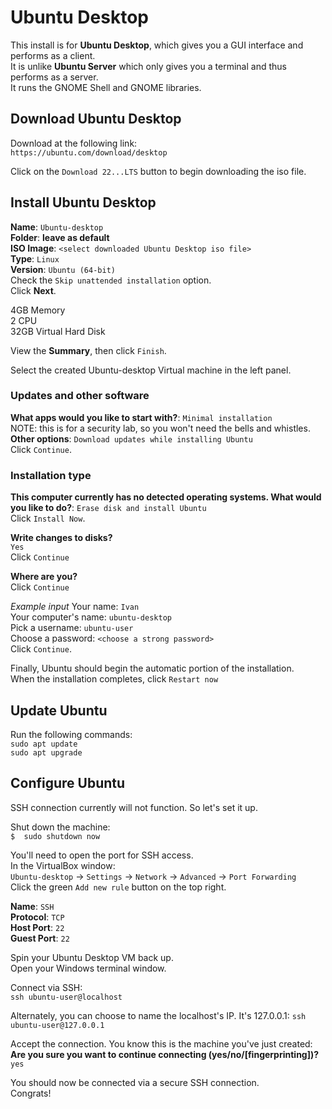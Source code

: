 # Ubuntu Desktop

This install is for **Ubuntu Desktop**, which gives you a GUI interface and performs as a client.<br>
It is unlike **Ubuntu Server** which only gives you a terminal and thus performs as a server.<br>
It runs the GNOME Shell and GNOME libraries.


## Download Ubuntu Desktop
Download at the following link:<br>
`https://ubuntu.com/download/desktop`

Click on the `Download 22...LTS` button to begin downloading the iso file.


## Install Ubuntu Desktop
**Name**: `Ubuntu-desktop`<br>
**Folder**: **leave as default**<br>
**ISO Image**: `<select downloaded Ubuntu Desktop iso file>`<br>
**Type**: `Linux`<br>
**Version**: `Ubuntu (64-bit)`<br>
Check the `Skip unattended installation` option.<br>
Click  **Next**.

4GB Memory<br>
2 CPU<br>
32GB Virtual Hard Disk

View the **Summary**, then click `Finish`.

Select the created Ubuntu-desktop Virtual machine in the left panel.

### Updates and other software
**What apps would you like to start with?**: `Minimal installation`<br> 
NOTE: this is for a security lab, so you won't need the bells and whistles.
**Other options**: `Download updates while installing Ubuntu`<br>
Click `Continue`.

### Installation type
**This computer currently has no detected operating systems. What would you like to do?**: `Erase disk and install Ubuntu`<br>
Click `Install Now`.

**Write changes to disks?**<br>
`Yes`<br>
Click `Continue`

**Where are you?**<br>
Click `Continue`

_Example input_
Your name: `Ivan`<br>
Your computer's name: `ubuntu-desktop`<br>
Pick a username: `ubuntu-user`<br>
Choose a password: `<choose a strong password>`<br>
Click `Continue`.

Finally, Ubuntu should begin the automatic portion of the installation.<br>
When the installation completes, click `Restart now`

## Update Ubuntu
Run the following commands:<br>
`sudo apt update`<br>
`sudo apt upgrade`


## Configure Ubuntu
SSH connection currently will not function. So let's set it up.

Shut down the machine:<br>
`$  sudo shutdown now`

You'll need to open the port for SSH access.<br>
In the VirtualBox window:<br>
`Ubuntu-desktop`  ->  `Settings`  ->  `Network`  ->  `Advanced`  ->  `Port Forwarding`<br>
Click the green `Add new rule` button on the top right.

**Name**: `SSH`<br>
**Protocol**: `TCP`<br>
**Host Port**: `22`<br>
**Guest Port**: `22`

Spin your Ubuntu Desktop VM back up.<br>
Open your Windows terminal window.

Connect via SSH:<br>
`ssh ubuntu-user@localhost`

Alternately, you can choose to name the localhost's IP. It's 127.0.0.1:
`ssh ubuntu-user@127.0.0.1`

Accept the connection. You know this is the machine you've just created:<br>
**Are you sure you want to continue connecting (yes/no/\[fingerprinting])?** `yes`

You should now be connected via a secure SSH connection.<br>
Congrats!
